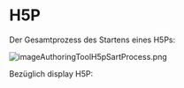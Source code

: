 # H5P

Der Gesamtprozess des Startens eines H5Ps:

![imageAuthoringToolH5pSartProcess.png](imageAuthoringToolH5pSartProcess.png)

Bezüglich display H5P: [](HSE2.md)